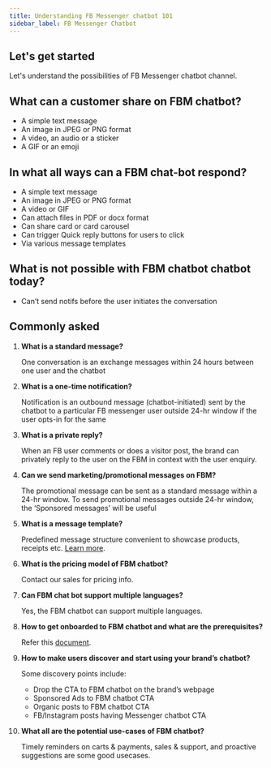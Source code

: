 ```yaml
---
title: Understanding FB Messenger chatbot 101
sidebar_label: FB Messenger Chatbot
---
```


## Let's get started

Let's understand the possibilities of FB Messenger chatbot channel.

## What can a customer share on FBM chatbot?

- A simple text message
- An image in JPEG or PNG format
- A video, an audio or a sticker
- A GIF or an emoji

## In what all ways can a FBM chat-bot respond?

- A simple text message
- An image in JPEG or PNG format
- A video or GIF
- Can attach files in PDF or docx format
- Can share card or card carousel
- Can trigger Quick reply buttons for users to click
- Via various message templates

## What is not possible with FBM chatbot chatbot today?

- Can’t send notifs before the user initiates the conversation

## Commonly asked

1.  **What is a standard message?**

    One conversation is an exchange messages within 24 hours between one user and the chatbot

2.  **What is a one-time notification?**

    Notification is an outbound message (chatbot-initiated) sent by the chatbot to a particular FB messenger user outside 24-hr window if the user opts-in for the same

3.  **What is a private reply?**

    When an FB user comments or does a visitor post, the brand can privately reply to the user on the FBM in context with the user enquiry.

4.  **Can we send marketing/promotional messages on FBM?**

    The promotional message can be sent as a standard message within a 24-hr window. To send promotional messages outside 24-hr window, the ‘Sponsored messages’ will be useful

5.  **What is a message template?**

    Predefined message structure convenient to showcase products, receipts etc. [Learn more](https://developers.facebook.com/docs/messenger-platform/send-messages/templates).

6.  **What is the pricing model of FBM chatbot?**

    Contact our sales for pricing info.

7.  **Can FBM chat bot support multiple languages?**

    Yes, the FBM chatbot can support multiple languages.

8.  **How to get onboarded to FBM chatbot and what are the prerequisites?**

    Refer this [document](https://docs.yellow.ai/docs/platform_concepts/channelConfiguration/facebook-messenger).

9.  **How to make users discover and start using your brand’s chatbot?**

    Some discovery points include:

    - Drop the CTA to FBM chatbot on the brand’s webpage
    - Sponsored Ads to FBM chatbot CTA
    - Organic posts to FBM chatbot CTA
    - FB/Instagram posts having Messenger chatbot CTA

10. **What all are the potential use-cases of FBM chatbot?**

    Timely reminders on carts & payments, sales & support, and proactive suggestions are some good usecases.
